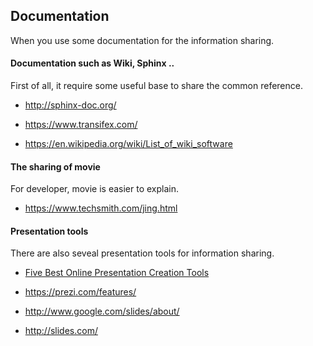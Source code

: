## Documentation

When you use some documentation for the information sharing.


#### Documentation such as Wiki, Sphinx ..

First of all, it require some useful base to share the common reference.

- http://sphinx-doc.org/

- https://www.transifex.com/

- https://en.wikipedia.org/wiki/List_of_wiki_software


#### The sharing of movie

For developer, movie is easier to explain.

- https://www.techsmith.com/jing.html



#### Presentation tools

There are also seveal presentation tools for information sharing.

- [Five Best Online Presentation Creation Tools](http://lifehacker.com/five-best-online-presentation-creation-tools-1681476445)

- https://prezi.com/features/

- http://www.google.com/slides/about/

- http://slides.com/

